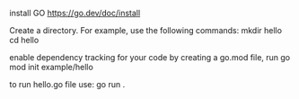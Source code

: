 install GO https://go.dev/doc/install

Create a directory.
For example, use the following commands:
mkdir hello
cd hello

enable dependency tracking for your code by creating a go.mod file,
run go mod init example/hello

to run hello.go file use:
go run .
